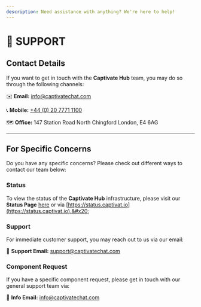 ```yaml
---
description: Need assistance with anything? We're here to help!
---
```


# 💬 SUPPORT

## Contact Details

If you want to get in touch with the **Captivate Hub** team, you may do so through the following channels:

✉️ **Email:** info@captivatechat.com

📞 **Mobile:** [+44 (0) 20 7771 1100](tel:+44%20\(0\)%2020%207771%201100)

🗺️ **Office:** 147 Station Road North Chingford London, E4 6AG

***

## For Specific Concerns

Do you have any specific concerns? Please check out different ways to contact our team below:&#x20;

### Status

To view the status of the **Captivate Hub** infrastructure, please visit our **Status Page** [here](https://status.captivat.io) or via [https://status.captivat.io](https://status.captivat.io).&#x20;

### Support

For immediate customer support, you may reach out to us via our email:

📩 **Support Email:** support@captivatechat.com

### Component Request&#x20;

If you have a specific component request, please get in touch with our general support team via:&#x20;

📩 **Info Email:** info@captivatechat.com&#x20;
